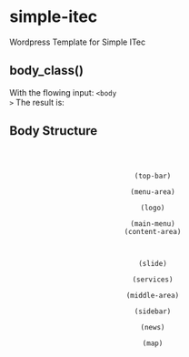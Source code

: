 # simple-itec
Wordpress Template for Simple ITec

## body_class()
With the flowing input:
  <code><body <?php body_class(); ?>></code>
The result is:
  <code><body class="home blog"></code>
  
## Body Structure
<code>
<header>
  <section>(top-bar)
  <section>(menu-area)
    <section>(logo)
    <nav>(main-menu)
<div>(content-area)
  <main>
    <section>(slide)
    <section>(services)
    <section>(middle-area)
      <aside>(sidebar)
      <div>(news)
    <section>(map)
<footer>
</code>
